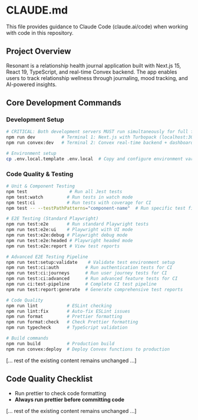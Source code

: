 # CLAUDE.md

This file provides guidance to Claude Code (claude.ai/code) when working with code in this repository.

## Project Overview

Resonant is a relationship health journal application built with Next.js 15, React 19, TypeScript, and real-time Convex backend. The app enables users to track relationship wellness through journaling, mood tracking, and AI-powered insights.

## Core Development Commands

### Development Setup

```bash
# CRITICAL: Both development servers MUST run simultaneously for full functionality
npm run dev          # Terminal 1: Next.js with Turbopack (localhost:3000)
npm run convex:dev   # Terminal 2: Convex real-time backend + dashboard

# Environment setup
cp .env.local.template .env.local  # Copy and configure environment variables
```

### Code Quality & Testing

```bash
# Unit & Component Testing
npm test                # Run all Jest tests
npm test:watch         # Run tests in watch mode
npm test:ci            # Run tests with coverage for CI
npm test -- --testPathPatterns="component-name"  # Run specific test file

# E2E Testing (Standard Playwright)
npm run test:e2e       # Run standard Playwright tests
npm run test:e2e:ui    # Playwright with UI mode
npm run test:e2e:debug # Playwright debug mode
npm run test:e2e:headed # Playwright headed mode
npm run test:e2e:report # View test reports

# Advanced E2E Testing Pipeline
npm run test:setup:validate    # Validate test environment setup
npm run test:ci:auth          # Run authentication tests for CI
npm run test:ci:journeys      # Run user journey tests for CI
npm run test:ci:advanced      # Run advanced feature tests for CI
npm run ci:test-pipeline      # Complete CI test pipeline
npm run test:report:generate  # Generate comprehensive test reports

# Code Quality
npm run lint           # ESLint checking
npm run lint:fix       # Auto-fix ESLint issues
npm run format         # Prettier formatting
npm run format:check   # Check Prettier formatting
npm run typecheck      # TypeScript validation

# Build commands
npm run build          # Production build
npm run convex:deploy  # Deploy Convex functions to production
```

[... rest of the existing content remains unchanged ...]

## Code Quality Checklist

- Run prettier to check code formatting
- **Always run prettier before committing code**

[... rest of the existing content remains unchanged ...]